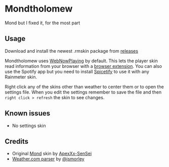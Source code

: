 # Mondtholomew

Mond but I fixed it, for the most part

## Usage

Download and install the newest .rmskin package from [releases](./releases/latest)

Mondtholomew uses [WebNowPlaying](https://github.com/tjhrulz/WebNowPlaying) by default. This lets the player skin read information from your browser with a [browser extension](https://github.com/tjhrulz/WebNowPlaying#extension-links). You can also use the Spotify app but you need to install [Spicetify](https://spicetify.app/docs/getting-started) to use it with any Rainmeter skin.

Right click any of the skins other than weather to center them or to open the settings file. When you edit the settings remember to save the file and then `right click > refresh` the skin to see changes.

## Known issues

- No settings skin

## Credits

- Original [Mond](https://www.deviantart.com/apexxx-sensei/art/Mond-762455575) skin by [ApexXx-SenSei](https://www.deviantart.com/apexxx-sensei)
- [Weather.com parser](https://forum.rainmeter.net/viewtopic.php?f=118&t=34628#p171501) by [@jsmorley](https://github.com/jsmorley)
